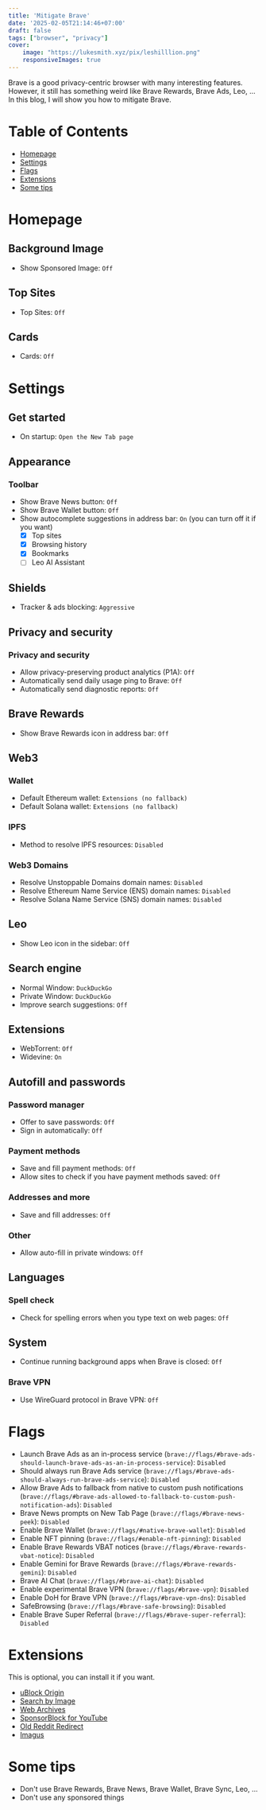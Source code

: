 ```yaml
---
title: 'Mitigate Brave'
date: '2025-02-05T21:14:46+07:00'
draft: false
tags: ["browser", "privacy"]
cover:
    image: "https://lukesmith.xyz/pix/leshilllion.png"
    responsiveImages: true
---
```


Brave is a good privacy-centric browser with many interesting features. However, it still has something weird like Brave Rewards, Brave Ads, Leo, ... In this blog, I will show you how to mitigate Brave.

# Table of Contents
- [Homepage](#homepage)
- [Settings](#settings)
- [Flags](#flags)
- [Extensions](#extensions)
- [Some tips](#some-tips)

# Homepage
## Background Image
- Show Sponsored Image: `Off`
## Top Sites
- Top Sites: `Off`
## Cards
- Cards: `Off`

# Settings
## Get started
- On startup: `Open the New Tab page`
## Appearance
### Toolbar
- Show Brave News button: `Off`
- Show Brave Wallet button: `Off`
- Show autocomplete suggestions in address bar: `On` (you can turn off it if you want)
    - [X] Top sites
    - [X] Browsing history
    - [X] Bookmarks
    - [ ] Leo AI Assistant
## Shields
- Tracker & ads blocking: `Aggressive`
## Privacy and security
### Privacy and security
- Allow privacy-preserving product analytics (P1A): `Off`
- Automatically send daily usage ping to Brave: `Off`
- Automatically send diagnostic reports: `Off`
## Brave Rewards
- Show Brave Rewards icon in address bar: `Off`
## Web3
### Wallet
- Default Ethereum wallet: `Extensions (no fallback)`
- Default Solana wallet: `Extensions (no fallback)`
### IPFS
- Method to resolve IPFS resources: `Disabled`
### Web3 Domains
- Resolve Unstoppable Domains domain names: `Disabled`
- Resolve Ethereum Name Service (ENS) domain names: `Disabled`
- Resolve Solana Name Service (SNS) domain names: `Disabled`
## Leo
- Show Leo icon in the sidebar: `Off`
## Search engine
- Normal Window: `DuckDuckGo`
- Private Window: `DuckDuckGo`
- Improve search suggestions: `Off`
## Extensions
- WebTorrent: `Off`
- Widevine: `On`
## Autofill and passwords
### Password manager
- Offer to save passwords: `Off`
- Sign in automatically: `Off`
### Payment methods
- Save and fill payment methods: `Off`
- Allow sites to check if you have payment methods saved: `Off`
### Addresses and more
- Save and fill addresses: `Off`
### Other
- Allow auto-fill in private windows: `Off`
## Languages
### Spell check
- Check for spelling errors when you type text on web pages: `Off`
## System
- Continue running background apps when Brave is closed: `Off`
### Brave VPN
- Use WireGuard protocol in Brave VPN: `Off`

# Flags
- Launch Brave Ads as an in-process service (`brave://flags/#brave-ads-should-launch-brave-ads-as-an-in-process-service`): `Disabled`
- Should always run Brave Ads service (`brave://flags/#brave-ads-should-always-run-brave-ads-service`): `Disabled`
- Allow Brave Ads to fallback from native to custom push notifications (`brave://flags/#brave-ads-allowed-to-fallback-to-custom-push-notification-ads`): `Disabled`
- Brave News prompts on New Tab Page (`brave://flags/#brave-news-peek`): `Disabled`
- Enable Brave Wallet (`brave://flags/#native-brave-wallet`): `Disabled`
- Enable NFT pinning (`brave://flags/#enable-nft-pinning`): `Disabled`
- Enable Brave Rewards VBAT notices (`brave://flags/#brave-rewards-vbat-notice`): `Disabled`
- Enable Gemini for Brave Rewards (`brave://flags/#brave-rewards-gemini`): `Disabled`
- Brave AI Chat (`brave://flags/#brave-ai-chat`): `Disabled`
- Enable experimental Brave VPN (`brave://flags/#brave-vpn`): `Disabled`
- Enable DoH for Brave VPN (`brave://flags/#brave-vpn-dns`): `Disabled`
- SafeBrowsing (`brave://flags/#brave-safe-browsing`): `Disabled`
- Enable Brave Super Referral (`brave://flags/#brave-super-referral`): `Disabled`

# Extensions
This is optional, you can install it if you want.
- [uBlock Origin](https://chromewebstore.google.com/detail/ublock-origin/cjpalhdlnbpafiamejdnhcphjbkeiagm)
- [Search by Image](https://chromewebstore.google.com/detail/search-by-image/cnojnbdhbhnkbcieeekonklommdnndci)
- [Web Archives](https://chromewebstore.google.com/detail/web-archives/hkligngkgcpcolhcnkgccglchdafcnao)
- [SponsorBlock for YouTube](https://chromewebstore.google.com/detail/sponsorblock-for-youtube/mnjggcdmjocbbbhaepdhchncahnbgone)
- [Old Reddit Redirect](https://chromewebstore.google.com/detail/old-reddit-redirect/dneaehbmnbhcippjikoajpoabadpodje)
- [Imagus](https://chromewebstore.google.com/detail/imagus/immpkjjlgappgfkkfieppnmlhakdmaab)

# Some tips
- Don't use Brave Rewards, Brave News, Brave Wallet, Brave Sync, Leo, ...
- Don't use any sponsored things
